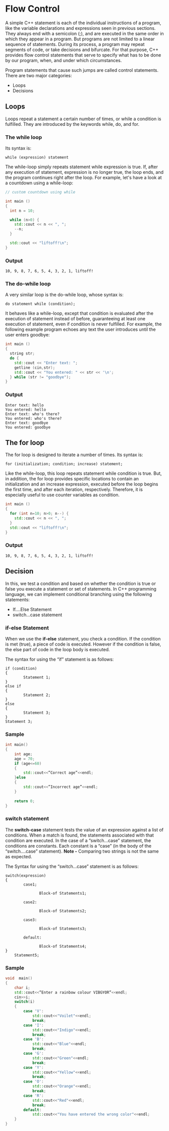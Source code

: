 # Flow Control
A simple C++ statement is each of the individual instructions of a program, like the variable declarations and expressions seen in previous sections. They always end with a semicolon (;), and are executed in the same order in which they appear in a program. But programs are not limited to a linear sequence of statements. During its process, a program may repeat segments of code, or take decisions and bifurcate. For that purpose, C++ provides flow control statements that serve to specify what has to be done by our program, when, and under which circumstances.

Program statements that cause such jumps are called control statements. There are two major categories:

* Loops
* Decisions

## Loops
Loops repeat a statement a certain number of times, or while a condition is fulfilled. They are introduced by the keywords while, do, and for.

### The while loop
Its syntax is:

``` 
while (expression) statement
```

The while-loop simply repeats statement while expression is true. If, after any execution of statement, expression is no longer true, the loop ends, and the program continues right after the loop. For example, let's have a look at a countdown using a while-loop:
``` C++
// custom countdown using while

int main ()
{
  int n = 10;

  while (n>0) {
    std::cout << n << ", ";
    --n;
  }

  std::cout << "liftoff!\n";
}
```
### Output
```
10, 9, 8, 7, 6, 5, 4, 3, 2, 1, liftoff!
```
### The do-while loop

A very similar loop is the do-while loop, whose syntax is:
```
do statement while (condition);
```

It behaves like a while-loop, except that condition is evaluated after the execution of statement instead of before, guaranteeing at least one execution of statement, even if condition is never fulfilled. For example, the following example program echoes any text the user introduces until the user enters goodbye:

``` C++
int main ()
{
  string str;
  do {
    std::cout << "Enter text: ";
    getline (cin,str);
    std::cout << "You entered: " << str << '\n';
  } while (str != "goodbye");
}
```
### Output
```
Enter text: hello
You entered: hello
Enter text: who's there?
You entered: who's there?
Enter text: goodbye
You entered: goodbye
```
## The for loop
The for loop is designed to iterate a number of times. Its syntax is:
```
for (initialization; condition; increase) statement;
```

Like the while-loop, this loop repeats statement while condition is true. But, in addition, the for loop provides specific locations to contain an initialization and an increase expression, executed before the loop begins the first time, and after each iteration, respectively. Therefore, it is especially useful to use counter variables as condition.

```C++
int main ()
{
  for (int n=10; n>0; n--) {
    std::cout << n << ", ";
  }
  std::cout << "liftoff!\n";
}
```

### Output
```
10, 9, 8, 7, 6, 5, 4, 3, 2, 1, liftoff!
```
## Decision
In this, we test a condition and based on whether the condition is true or false you execute a statement or set of statements. In C++ programming language, we can implement conditional branching using the following statements:

* If….Else Statement
* switch…case statement

### if-else Statement

When we use the **if-else** statement, you check a condition. If the condition is met (true), a piece of code is executed.  However if the condition is false, the else part of code in the loop body is executed.

The syntax for using the “if” statement is as follows:
```
if (condition)
{
        Statement 1;
}
else if
{
        Statement 2;
}
else
{
        Statement 3;
}
Statement 3;
```
### Sample

```C++
int main()
{
    int age;
    age = 70;
    if (age<=60)
    {
        std::cout<<”Correct age”<<endl;
    }else
    {
        std::cout<<”Incorrect age”<<endl;
    }
     
    return 0;
}
```
### switch statement

The **switch-case** statement tests the value of an expression against a list of conditions. When a match is found, the statements associated with that condition are executed. In the case of a “switch…case” statement, the conditions are constants. Each constant is a “case” (in the body of the “switch….case” statement).
**Note -** Comparing two strings is not the same as expected.

The Syntax for using the “switch…case” statement is as follows:
```
switch(expression)
{
        case1;
 
               Block-of Statements1;
 
        case2:
  
               Block-of Statements2;
 
        case3:
 
               Block-of Statements3;
 
        default:
 
               Block-of Statements4;
}
    Statement5;
```
### Sample
```C++
void  main()
{
    char i;
    std::cout<<”Enter a rainbow colour VIBGYOR”<<endl;
    cin>>i;
    switch(i)
    {
        case 'V':
            std::cout<<"Voilet"<<endl;
            break;
        case 'I':
            std::cout<<"Indigo"<<endl;
            break;
        case 'B':
            std::cout<<"Blue"<<endl;
            break;
        case 'G':
            std::cout<<"Green"<<endl;
            break;
        case 'Y':
            std::cout<<"Yellow"<<endl;
            break;
        case 'O':
            std::cout<<"Orange"<<endl;
            break;
        case 'R':
            std::cout<<"Red"<<endl;
            break;
        default:
            std::cout<<"You have entered the wrong color"<<endl;
    }
}
```
